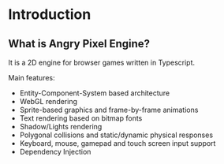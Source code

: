 # Introduction

## What is Angry Pixel Engine?

It is a 2D engine for browser games written in Typescript.

Main features:

-   Entity-Component-System based architecture
-   WebGL rendering
-   Sprite-based graphics and frame-by-frame animations
-   Text rendering based on bitmap fonts
-   Shadow/Lights rendering
-   Polygonal collisions and static/dynamic physical responses
-   Keyboard, mouse, gamepad and touch screen input support
-   Dependency Injection
